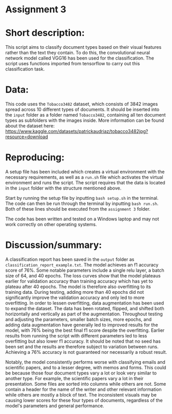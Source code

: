 # Assignment 3

# Short description:
This script aims to classify document types based on their visual features rather than the text they contain. To do this, the convolutional neural network model called VGG16 has been used for the classification. The script uses functions imported from tensorflow to carry out this classification task.

# Data:
This code uses the ```Tobacco3482``` dataset, which consists of 3842 images spread across 10 different types of documents. It should be inserted into the ```input``` folder as a folder named ```Tobacco3482```, containing all ten document types as subfolders with the images inside.
More information can be found about the dataset here: https://www.kaggle.com/datasets/patrickaudriaz/tobacco3482jpg?resource=download

# Reproducing: 
A setup file has been included which creates a virtual environment with the necessary requirements, as well as a ```run.sh``` file which activates the virtual environment and runs the script. The script requires that the data is located in the ```input``` folder with the structure mentioned above. 

Start by running the setup file by inputting ```bash setup.sh``` in the terminal. 
The code can then be run through the terminal by inputting ```bash run.sh```.
Both of these lines should be executed from the ```assignment 3``` folder.

The code has been written and tested on a Windows laptop and may not work correctly on other operating systems.

# Discussion/summary:
A classification report has been saved in the ```output``` folder as ```classification_report_example.txt```. The model achieves an f1 accuracy score of 76%. Some notable parameters include a single relu layer, a batch size of 64, and 40 epochs. The loss curves show that the model plateaus earlier for validation accuracy than training accuracy which has yet to plateau after 40 epochs. The model is therefore also overfitting to its training data. During testing, adding more than 40 epochs did not significantly improve the validation accuracy and only led to more overfitting. In order to lessen overfitting, data augmentation has been used to expand the dataset. The data has been rotated, flipped, and shifted both horizontally and vertically as part of the augmentation. Throughout testing and adjusting the parameters, smaller batch sizes, more epochs, and adding data augmentation have generally led to improved results for the model, with 76% being the best final f1 score despite the overfitting. Earlier results from running the script with different parameters led to less overfitting but also lower f1 accuracy. It should be noted that no seed has been set and the results are therefore subject to variation between runs. Achieving a 76% accuracy is not guaranteed nor necessarily a robust result.

Notably, the model consistently performs worse with classifying emails and scientific papers, and to a lesser degree, with memos and forms. This could be because those four document types vary a lot or look very similar to another type. 
For example, the scientific papers vary a lot in their presentation. Some files are sorted into columns while others are not. Some contain a header for the name of the writer and other relevant information while others are mostly a block of text. The inconsistent visuals may be causing lower scores for these four types of documents, regardless of the model's parameters and general performance.